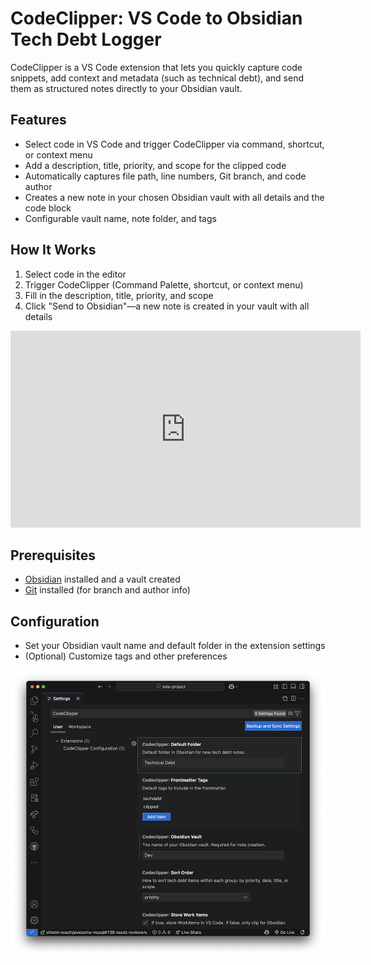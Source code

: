 # CodeClipper: VS Code to Obsidian Tech Debt Logger

CodeClipper is a VS Code extension that lets you quickly capture code snippets, add context and metadata (such as technical debt), and send them as structured notes directly to your Obsidian vault.

## Features

- Select code in VS Code and trigger CodeClipper via command, shortcut, or context menu
- Add a description, title, priority, and scope for the clipped code
- Automatically captures file path, line numbers, Git branch, and code author
- Creates a new note in your chosen Obsidian vault with all details and the code block
- Configurable vault name, note folder, and tags

## How It Works

1. Select code in the editor
2. Trigger CodeClipper (Command Palette, shortcut, or context menu)
3. Fill in the description, title, priority, and scope
4. Click "Send to Obsidian"—a new note is created in your vault with all details

<iframe width="560" height="315" src="https://www.youtube.com/embed/jNEgQWvL9Yo?si=DC4SWhAbr_DoJxjW" title="YouTube video player" frameborder="0" allow="accelerometer; autoplay; clipboard-write; encrypted-media; gyroscope; picture-in-picture; web-share" referrerpolicy="strict-origin-when-cross-origin" allowfullscreen></iframe>

## Prerequisites

- [Obsidian](https://obsidian.md/) installed and a vault created
- [Git](https://git-scm.com/) installed (for branch and author info)

## Configuration

- Set your Obsidian vault name and default folder in the extension settings
- (Optional) Customize tags and other preferences

![CodeClipper Config](./codeclipper_config.png)
